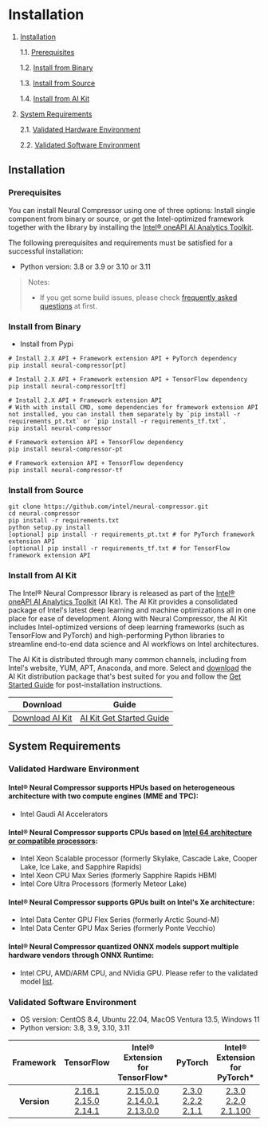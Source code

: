 # Installation

1. [Installation](#installation)

    1.1. [Prerequisites](#prerequisites)

    1.2. [Install from Binary](#install-from-binary)

    1.3. [Install from Source](#install-from-source)

    1.4. [Install from AI Kit](#install-from-ai-kit)

2. [System Requirements](#system-requirements)

   2.1. [Validated Hardware Environment](#validated-hardware-environment)

   2.2. [Validated Software Environment](#validated-software-environment)

## Installation
### Prerequisites
You can install Neural Compressor using one of three options: Install single component from binary or source, or get the Intel-optimized framework together with the library by installing the [Intel® oneAPI AI Analytics Toolkit](https://software.intel.com/content/www/us/en/develop/tools/oneapi/ai-analytics-toolkit.html).

The following prerequisites and requirements must be satisfied for a successful installation:

- Python version: 3.8 or 3.9 or 3.10 or 3.11

> Notes:
> - If you get some build issues, please check [frequently asked questions](faq.md) at first.

### Install from Binary
- Install from Pypi
```Shell
# Install 2.X API + Framework extension API + PyTorch dependency
pip install neural-compressor[pt]
```
```Shell
# Install 2.X API + Framework extension API + TensorFlow dependency
pip install neural-compressor[tf]
```
```Shell
# Install 2.X API + Framework extension API
# With with install CMD, some dependencies for framework extension API not installed, you can install them separately by `pip install -r requirements_pt.txt` or `pip install -r requirements_tf.txt`.
pip install neural-compressor
```
```Shell
# Framework extension API + TensorFlow dependency
pip install neural-compressor-pt
```
```Shell
# Framework extension API + TensorFlow dependency
pip install neural-compressor-tf
```

### Install from Source

  ```Shell
  git clone https://github.com/intel/neural-compressor.git
  cd neural-compressor
  pip install -r requirements.txt
  python setup.py install
  [optional] pip install -r requirements_pt.txt # for PyTorch framework extension API
  [optional] pip install -r requirements_tf.txt # for TensorFlow framework extension API
  ```

### Install from AI Kit

The Intel® Neural Compressor library is released as part of the [Intel® oneAPI AI Analytics Toolkit](https://software.intel.com/content/www/us/en/develop/tools/oneapi/ai-analytics-toolkit.html) (AI Kit). The AI Kit provides a consolidated package of Intel's latest deep learning and machine optimizations all in one place for ease of development. Along with Neural Compressor, the AI Kit includes Intel-optimized versions of deep learning frameworks (such as TensorFlow and PyTorch) and high-performing Python libraries to streamline end-to-end data science and AI workflows on Intel architectures.

The AI Kit is distributed through many common channels, including from Intel's website, YUM, APT, Anaconda, and more. Select and [download](https://software.intel.com/content/www/us/en/develop/tools/oneapi/ai-analytics-toolkit/download.html) the AI Kit distribution package that's best suited for you and follow the [Get Started Guide](https://software.intel.com/content/www/us/en/develop/documentation/get-started-with-ai-linux/top.html) for post-installation instructions.

|Download|Guide|
|-|-|
|[Download AI Kit](https://software.intel.com/content/www/us/en/develop/tools/oneapi/ai-analytics-toolkit/) |[AI Kit Get Started Guide](https://software.intel.com/content/www/us/en/develop/documentation/get-started-with-ai-linux/top.html) |

## System Requirements

### Validated Hardware Environment

#### Intel® Neural Compressor supports HPUs based on heterogeneous architecture with two compute engines (MME and TPC): 
* Intel Gaudi Al Accelerators

#### Intel® Neural Compressor supports CPUs based on [Intel 64 architecture or compatible processors](https://en.wikipedia.org/wiki/X86-64):

* Intel Xeon Scalable processor (formerly Skylake, Cascade Lake, Cooper Lake, Ice Lake, and Sapphire Rapids)
* Intel Xeon CPU Max Series (formerly Sapphire Rapids HBM)
* Intel Core Ultra Processors (formerly Meteor Lake)

#### Intel® Neural Compressor supports GPUs built on Intel's Xe architecture:

* Intel Data Center GPU Flex Series (formerly Arctic Sound-M)
* Intel Data Center GPU Max Series (formerly Ponte Vecchio)

#### Intel® Neural Compressor quantized ONNX models support multiple hardware vendors through ONNX Runtime:

* Intel CPU, AMD/ARM CPU, and NVidia GPU. Please refer to the validated model [list](./validated_model_list.md#validated-onnx-qdq-int8-models-on-multiple-hardware-through-onnx-runtime).

### Validated Software Environment

* OS version: CentOS 8.4, Ubuntu 22.04, MacOS Ventura 13.5, Windows 11
* Python version: 3.8, 3.9, 3.10, 3.11

<table class="docutils">
<thead>
  <tr style="vertical-align: middle; text-align: center;">
    <th>Framework</th>
    <th>TensorFlow</th>
    <th>Intel®<br>Extension for<br>TensorFlow*</th>
    <th>PyTorch</th>
    <th>Intel®<br>Extension for<br>PyTorch*</th>
    <th>ONNX<br>Runtime</th>
  </tr>
</thead>
<tbody>
  <tr align="center">
    <th>Version</th>
    <td class="tg-7zrl">
    <a href=https://github.com/tensorflow/tensorflow/tree/v2.16.1>2.16.1</a><br>
    <a href=https://github.com/tensorflow/tensorflow/tree/v2.15.0>2.15.0</a><br>
    <a href=https://github.com/tensorflow/tensorflow/tree/v2.14.1>2.14.1</a><br></td>
    <td class="tg-7zrl"> 
    <a href=https://github.com/intel/intel-extension-for-tensorflow/tree/v2.15.0.0>2.15.0.0</a><br>
    <a href=https://github.com/intel/intel-extension-for-tensorflow/tree/v2.14.0.1>2.14.0.1</a><br>
    <a href=https://github.com/intel/intel-extension-for-tensorflow/tree/v2.13.0.0>2.13.0.0</a><br></td>
    <td class="tg-7zrl">
    <a href=https://github.com/pytorch/pytorch/tree/v2.3.0>2.3.0</a><br>
    <a href=https://github.com/pytorch/pytorch/tree/v2.2.2>2.2.2</a><br>
    <a href=https://github.com/pytorch/pytorch/tree/v2.1.1>2.1.1</a><br></td>
    <td class="tg-7zrl">
    <a href=https://github.com/intel/intel-extension-for-pytorch/tree/v2.3.0%2Bcpu>2.3.0</a><br>
    <a href=https://github.com/intel/intel-extension-for-pytorch/tree/v2.2.0%2Bcpu>2.2.0</a><br>
    <a href=https://github.com/intel/intel-extension-for-pytorch/tree/v2.1.100%2Bcpu>2.1.100</a><br></td>
    <td class="tg-7zrl">
    <a href=https://github.com/microsoft/onnxruntime/tree/v1.18.0>1.18.0</a><br>
    <a href=https://github.com/microsoft/onnxruntime/tree/v1.17.3>1.17.3</a><br>
    <a href=https://github.com/microsoft/onnxruntime/tree/v1.16.3>1.16.3</a><br></td>
  </tr>
</tbody>
</table>
